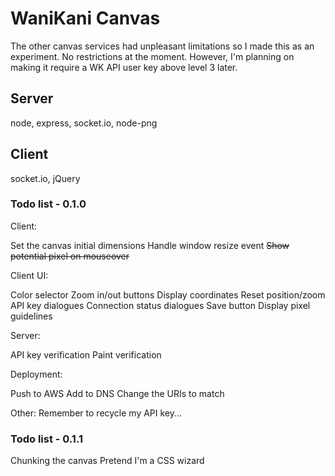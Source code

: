 # WaniKani Canvas

The other canvas services had unpleasant limitations so I made this as an experiment. No restrictions at the moment. However, I'm planning on making
it require a WK API user key above level 3 later.

## Server

node, express, socket.io, node-png

## Client

socket.io, jQuery

### Todo list - 0.1.0

Client:

Set the canvas initial dimensions
Handle window resize event
~~Show potential pixel on mouseover~~

Client UI:

Color selector
Zoom in/out buttons
Display coordinates
Reset position/zoom
API key dialogues
Connection status dialogues
Save button
Display pixel guidelines

Server:

API key verification
Paint verification

Deployment:

Push to AWS
Add to DNS
Change the URIs to match

Other:
Remember to recycle my API key...

### Todo list - 0.1.1

Chunking the canvas
Pretend I'm a CSS wizard
